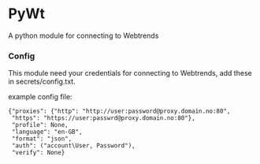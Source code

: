 # PyWt  
A python module for connecting to Webtrends

### Config
This module need your credentials for connecting to Webtrends, add these in secrets/config.txt.

example config file:

```
{"proxies": {"http": "http://user:password@proxy.domain.no:80",
 "https": "https://user:passwrd@proxy.domain.no:80"}, 
 "profile": None, 
 "language": "en-GB", 
 "format": "json", 
 "auth": ("account\User, Password"),
 "verify": None}
```
 
